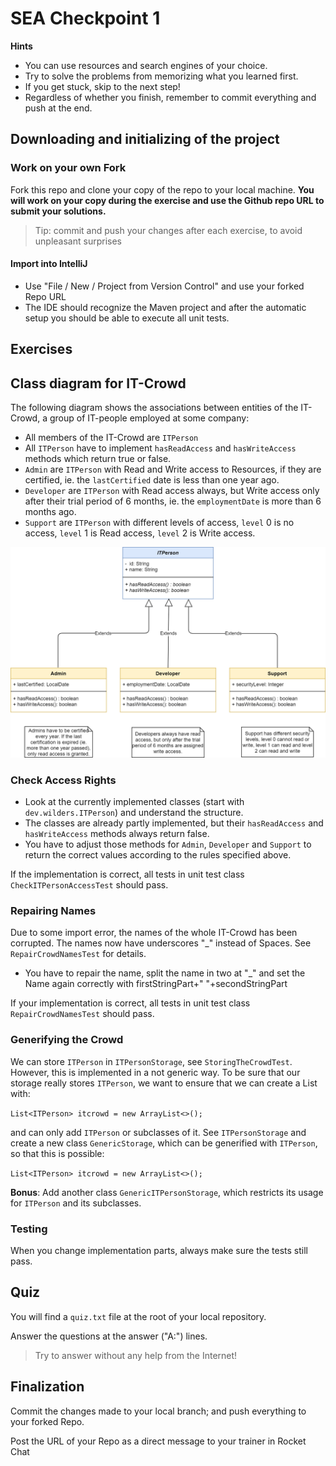 # SEA Checkpoint 1

**Hints**

- You can use resources and search engines of your choice.
- Try to solve the problems from memorizing what you learned first.
- If you get stuck, skip to the next step!
- Regardless of whether you finish, remember to commit everything and push at the end.

## Downloading and initializing of the project

### Work on your own Fork

Fork this repo and clone your copy of the repo to your local machine. **You will work on your copy during the exercise and use the Github repo URL to submit your solutions.**

> Tip: commit and push your changes after each exercise, to avoid unpleasant surprises

#### Import into IntelliJ

* Use "File / New / Project from Version Control" and use your forked Repo URL
* The IDE should recognize the Maven project and after the automatic setup you should be able to execute all unit tests.

## Exercises

##  Class diagram for IT-Crowd

The following diagram shows the associations between entities of the IT-Crowd, a group of IT-people employed at some company:

* All members of the IT-Crowd are `ITPerson`
* All `ITPerson` have to implement `hasReadAccess` and `hasWriteAccess` methods which return true or false.
* `Admin` are `ITPerson` with Read and Write access to Resources, if they are certified, ie. the `lastCertified` date is less than one year ago.
* `Developer` are `ITPerson` with Read access always, but Write access only after their trial period of 6 months, ie. the `employmentDate` is more than 6 months ago.
* `Support` are `ITPerson` with different levels of access, `level` 0 is no access, `level` 1 is Read access, `level` 2 is Write access.

![](docs/img/itperson.png)

###  Check Access Rights

* Look at the currently implemented classes (start with `dev.wilders.ITPerson`) and understand the structure.  
* The classes are already partly implemented, but their `hasReadAccess` and `hasWriteAccess` methods always return false.  
* You have to adjust those methods for `Admin`, `Developer` and `Support` to return the correct values according to the rules specified above.

If the implementation is correct, all tests in unit test class `CheckITPersonAccessTest` should pass.

### Repairing Names

Due to some import error, the names of the whole IT-Crowd has been corrupted. The names now have underscores "_" instead of Spaces. See `RepairCrowdNamesTest` for details.

* You have to repair the name, split the name in two at "_" and set the Name again correctly with firstStringPart+" "+secondStringPart

If your implementation is correct, all tests in unit test class `RepairCrowdNamesTest` should pass.

### Generifying the Crowd

We can store `ITPerson` in `ITPersonStorage`, see `StoringTheCrowdTest`. However, this is implemented in a not generic way.
To be sure that our storage really stores `ITPerson`, we want to ensure that we can create a List with:

`List<ITPerson> itcrowd = new ArrayList<>();`

and can only add `ITPerson` or subclasses of it.
See `ITPersonStorage` and create a new class `GenericStorage`, which can be generified with `ITPerson`, so that this is possible:

`List<ITPerson> itcrowd = new ArrayList<>();`

**Bonus**: Add another class `GenericITPersonStorage`, which restricts its usage for `ITPerson` and its subclasses.

### Testing

When you change implementation parts, always make sure the tests still pass.

## Quiz

You will find a `quiz.txt`  file at the root of your local repository.

Answer the questions at the answer ("A:") lines.

> Try to answer without any help from the Internet!


## Finalization

Commit the changes made to your local branch; and push everything to your forked Repo.

Post the URL of your Repo as a direct message to your trainer in Rocket Chat